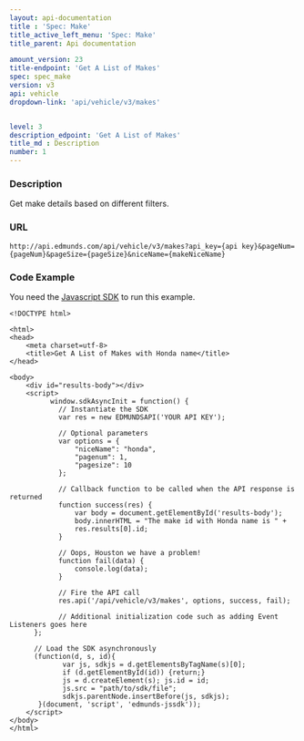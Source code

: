 ```yaml
---
layout: api-documentation
title : 'Spec: Make'
title_active_left_menu: 'Spec: Make'
title_parent: Api documentation

amount_version: 23
title-endpoint: 'Get A List of Makes'
spec: spec_make
version: v3
api: vehicle
dropdown-link: 'api/vehicle/v3/makes'


level: 3
description_edpoint: 'Get A List of Makes'
title_md : Description
number: 1
---
```


### Description

Get make details based on different filters.

### URL

    http://api.edmunds.com/api/vehicle/v3/makes?api_key={api key}&pageNum={pageNum}&pageSize={pageSize}&niceName={makeNiceName}
    
### Code Example

You need the [Javascript SDK](https://github.com/EdmundsAPI/edmunds-javascript-sdk) to run this example.

    <!DOCTYPE html>

    <html>
    <head>
        <meta charset=utf-8>
        <title>Get A List of Makes with Honda name</title>
    </head>

    <body>
        <div id="results-body"></div>
        <script>
              window.sdkAsyncInit = function() {
                // Instantiate the SDK
                var res = new EDMUNDSAPI('YOUR API KEY');

                // Optional parameters
                var options = {
                    "niceName": "honda",
                    "pagenum": 1,
                    "pagesize": 10
                };

                // Callback function to be called when the API response is returned
                function success(res) {
                    var body = document.getElementById('results-body');
                    body.innerHTML = "The make id with Honda name is " + 
                    res.results[0].id;
                }

                // Oops, Houston we have a problem!
                function fail(data) {
                    console.log(data);
                }

                // Fire the API call
                res.api('/api/vehicle/v3/makes', options, success, fail);

                // Additional initialization code such as adding Event Listeners goes here
          };

          // Load the SDK asynchronously
          (function(d, s, id){
                 var js, sdkjs = d.getElementsByTagName(s)[0];
                 if (d.getElementById(id)) {return;}
                 js = d.createElement(s); js.id = id;
                 js.src = "path/to/sdk/file";
                 sdkjs.parentNode.insertBefore(js, sdkjs);
           }(document, 'script', 'edmunds-jssdk'));
        </script>
    </body>
    </html>
